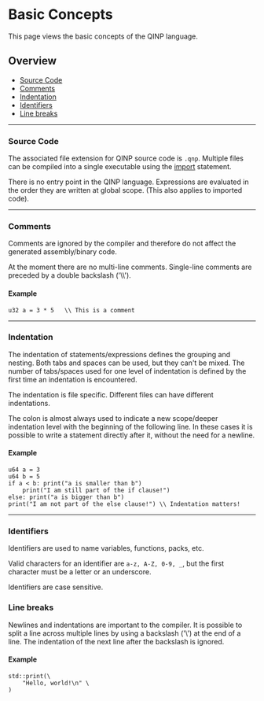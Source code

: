 # Basic Concepts

This page views the basic concepts of the QINP language.

## Overview
 - [Source Code](#source-code)
 - [Comments](#comments)
 - [Indentation](#indentation)
 - [Identifiers](#identifiers)
 - [Line breaks](#line-breaks)

---

### Source Code
The associated file extension for QINP source code is `.qnp`.
Multiple files can be compiled into a single executable using the [import](./keywords.md#import) statement.

There is no entry point in the QINP language. Expressions are evaluated in the order they are written at global scope. (This also applies to imported code).

---

### Comments

Comments are ignored by the compiler and therefore do not affect the generated assembly/binary code.

At the moment there are no multi-line comments.
Single-line comments are preceded by a double backslash ('\\\\').

#### Example
```qinp
u32 a = 3 * 5	\\ This is a comment
```

---

### Indentation

The indentation of statements/expressions defines the grouping and nesting.
Both tabs and spaces can be used, but they can't be mixed.
The number of tabs/spaces used for one level of indentation is defined by the first time an indentation is encountered.

The indentation is file specific. Different files can have different indentations.

The colon is almost always used to indicate a new scope/deeper indentation level with the beginning of the following line. In these cases it is possible to write a statement directly after it, without the need for a newline.

#### Example
```qinp
u64 a = 3
u64 b = 5
if a < b: print("a is smaller than b")
	print("I am still part of the if clause!")
else: print("a is bigger than b")
print("I am not part of the else clause!") \\ Indentation matters!
```

---

### Identifiers

Identifiers are used to name variables, functions, packs, etc.

Valid characters for an identifier are `a-z, A-Z, 0-9, _`, but the first character must be a letter or an underscore.

Identifiers are case sensitive.

### Line breaks

Newlines and indentations are important to the compiler.
It is possible to split a line across multiple lines by using a backslash ('\\') at the end of a line.
The indentation of the next line after the backslash is ignored.

#### Example

```qinp
std::print(\
	"Hello, world!\n" \
)
```